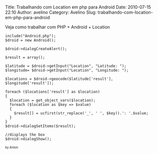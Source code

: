 Title: Trabalhando com Location em php para Android
Date: 2010-07-15 22:10
Author: avelino
Category: Avelino
Slug: trabalhando-com-location-em-php-para-android

Veja como trabalhar com PHP + Android + Location

~~~~ {.brush:php}
include("Android.php");
$droid = new Android();

$droid->dialogCreateAlert();

$result = array();

$latitude = $droid->getInput("Location", "Latitude: ");
$longitude= $droid->getInput("Location", "Longitude: ");

$locations = $droid->geocode($latitude['result'], $longitude['result']);

foreach ($locations['result'] as $location)
{
  $location = get_object_vars($location);
  foreach ($location as $key => $value)
  {
    $result[] = ucfirst(str_replace('_', ' ', $key)).': '.$value;
  }
}
$droid->dialogSetItems($result);

//displays the box
$droid->dialogShow();
~~~~

<span class="Apple-style-span" style="font-size: x-small;">by
Anton</span>
